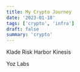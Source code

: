 ```yaml
---
title: My Crypto Journey
date: '2023-01-18'
tags: ['crypto', 'infra']
draft: false
summary: 'crypto'
---
```


Klade
Risk Harbor
Kinesis

Yoz Labs
